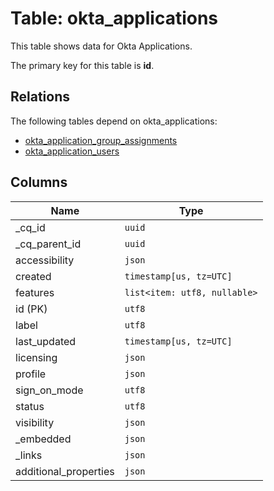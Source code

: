 # Table: okta_applications

This table shows data for Okta Applications.

The primary key for this table is **id**.

## Relations

The following tables depend on okta_applications:
  - [okta_application_group_assignments](okta_application_group_assignments)
  - [okta_application_users](okta_application_users)

## Columns

| Name          | Type          |
| ------------- | ------------- |
|_cq_id|`uuid`|
|_cq_parent_id|`uuid`|
|accessibility|`json`|
|created|`timestamp[us, tz=UTC]`|
|features|`list<item: utf8, nullable>`|
|id (PK)|`utf8`|
|label|`utf8`|
|last_updated|`timestamp[us, tz=UTC]`|
|licensing|`json`|
|profile|`json`|
|sign_on_mode|`utf8`|
|status|`utf8`|
|visibility|`json`|
|_embedded|`json`|
|_links|`json`|
|additional_properties|`json`|